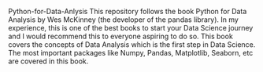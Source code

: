 Python-for-Data-Anlysis
This repository follows the book Python for Data Analysis by Wes McKinney (the developer of the pandas library).
In my experience, this is one of the best books to start your Data Science journey and I would recommend this to everyone aspiring to do so.
This book covers the concepts of Data Analysis which is the first step in Data Science.
The most important packages like Numpy, Pandas, Matplotlib, Seaborn, etc are covered in this book.
